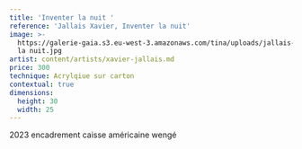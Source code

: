 ```yaml
---
title: 'Inventer la nuit '
reference: 'Jallais Xavier, Inventer la nuit'
image: >-
  https://galerie-gaia.s3.eu-west-3.amazonaws.com/tina/uploads/jallais-xavier/galerie-gaia-jallais-xavier-Inventer
  la nuit.jpg
artist: content/artists/xavier-jallais.md
price: 300
technique: Acrylqiue sur carton
contextual: true
dimensions:
  height: 30
  width: 25
---
```


2023 encadrement caisse américaine wengé
